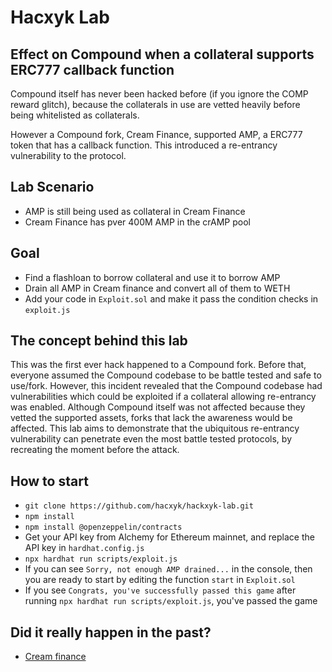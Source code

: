 # Hacxyk Lab  
## Effect on Compound when a collateral supports ERC777 callback function  
  
Compound itself has never been hacked before (if you ignore the COMP reward glitch), because the collaterals in use are vetted heavily before being whitelisted as collaterals.  
  
However a Compound fork, Cream Finance, supported AMP, a ERC777 token that has a callback function. This introduced a re-entrancy vulnerability to the protocol.  
  
## Lab Scenario  
  
- AMP is still being used as collateral in Cream Finance  
- Cream Finance has pver 400M AMP in the crAMP pool  
  
## Goal  
- Find a flashloan to borrow collateral and use it to borrow AMP
- Drain all AMP in Cream finance and convert all of them to WETH
- Add your code in `Exploit.sol` and make it pass the condition checks in `exploit.js`  
  
## The concept behind this lab  
  
This was the first ever hack happened to a Compound fork. Before that, everyone assumed the Compound codebase to be battle tested and safe to use/fork. However, this incident revealed that the Compound codebase had vulnerabilities which could be exploited if a collateral allowing re-entrancy was enabled. Although Compound itself was not affected because they vetted the supported assets, forks that lack the awareness would be affected. This lab aims to demonstrate that the ubiquitous re-entrancy vulnerability can penetrate even the most battle tested protocols, by recreating the moment before the attack.
  
## How to start  
  
- `git clone https://github.com/hacxyk/hackxyk-lab.git`  
- `npm install`  
- `npm install @openzeppelin/contracts`  
- Get your API key from Alchemy for Ethereum mainnet, and replace the API key in `hardhat.config.js`  
- `npx hardhat run scripts/exploit.js`  
- If you can see `Sorry, not enough AMP drained...` in the console, then you are ready to start by editing the function `start` in `Exploit.sol`  
- If you see `Congrats, you've successfully passed this game` after running `npx hardhat run scripts/exploit.js`, you've passed the game  
  
## Did it really happen in the past?  
- [Cream finance](https://medium.com/cream-finance/c-r-e-a-m-finance-post-mortem-amp-exploit-6ceb20a630c5)